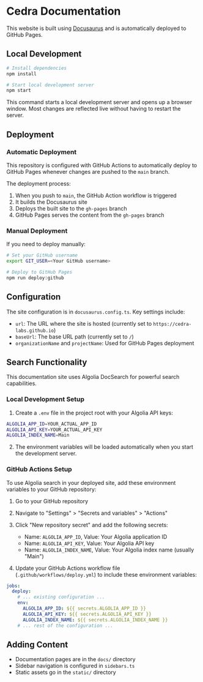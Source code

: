 # Cedra Documentation

This website is built using [Docusaurus](https://docusaurus.io/) and is automatically deployed to GitHub Pages.

## Local Development

```bash
# Install dependencies
npm install

# Start local development server
npm start
```

This command starts a local development server and opens up a browser window. Most changes are reflected live without having to restart the server.

## Deployment

### Automatic Deployment

This repository is configured with GitHub Actions to automatically deploy to GitHub Pages whenever changes are pushed to the `main` branch.

The deployment process:
1. When you push to `main`, the GitHub Action workflow is triggered
2. It builds the Docusaurus site
3. Deploys the built site to the `gh-pages` branch
4. GitHub Pages serves the content from the `gh-pages` branch

### Manual Deployment

If you need to deploy manually:

```bash
# Set your GitHub username
export GIT_USER=<Your GitHub username>

# Deploy to GitHub Pages
npm run deploy:github
```

## Configuration

The site configuration is in `docusaurus.config.ts`. Key settings include:

- `url`: The URL where the site is hosted (currently set to `https://cedra-labs.github.io`)
- `baseUrl`: The base URL path (currently set to `/`)
- `organizationName` and `projectName`: Used for GitHub Pages deployment

## Search Functionality

This documentation site uses Algolia DocSearch for powerful search capabilities.

### Local Development Setup

1. Create a `.env` file in the project root with your Algolia API keys:

```bash
ALGOLIA_APP_ID=YOUR_ACTUAL_APP_ID
ALGOLIA_API_KEY=YOUR_ACTUAL_API_KEY
ALGOLIA_INDEX_NAME=Main
```

2. The environment variables will be loaded automatically when you start the development server.

### GitHub Actions Setup

To use Algolia search in your deployed site, add these environment variables to your GitHub repository:

1. Go to your GitHub repository
2. Navigate to "Settings" > "Secrets and variables" > "Actions"
3. Click "New repository secret" and add the following secrets:
   - Name: `ALGOLIA_APP_ID`, Value: Your Algolia application ID
   - Name: `ALGOLIA_API_KEY`, Value: Your Algolia API key
   - Name: `ALGOLIA_INDEX_NAME`, Value: Your Algolia index name (usually "Main")

4. Update your GitHub Actions workflow file (`.github/workflows/deploy.yml`) to include these environment variables:

```yaml
jobs:
  deploy:
    # ... existing configuration ...
    env:
      ALGOLIA_APP_ID: ${{ secrets.ALGOLIA_APP_ID }}
      ALGOLIA_API_KEY: ${{ secrets.ALGOLIA_API_KEY }}
      ALGOLIA_INDEX_NAME: ${{ secrets.ALGOLIA_INDEX_NAME }}
    # ... rest of the configuration ...
```

## Adding Content

- Documentation pages are in the `docs/` directory
- Sidebar navigation is configured in `sidebars.ts`
- Static assets go in the `static/` directory
